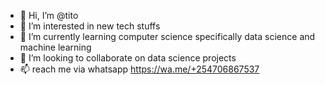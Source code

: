 - 👋 Hi, I’m @tito
- 👀 I’m interested in new tech stuffs 
- 🌱 I’m currently learning computer science specifically data science and machine learning
- 💞️ I’m looking to collaborate on data science projects
- 📫 reach me via whatsapp https://wa.me/+254706867537

<!---
Happy coding 
--->
